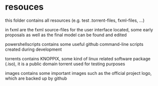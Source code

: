 # resouces
  this folder contains all resources (e.g. test .torrent-files, fxml-files, ...)

in fxml are the fxml source-files for the user interface located, some early proposals as well as the final model can be found and edited

powershellscripts contains some useful github command-line scripts created during development

torrents contains KNOPPIX, some kind of linux related software package (.iso), it is a public domain torrent used for testing purposes

images contains some important images such as the official project logo, which are backed up by github
